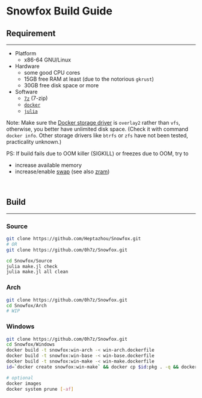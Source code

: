 #	Snowfox Build Guide

##	Requirement
*****
+	Platform
	-	x86-64 GNU/Linux
+	Hardware
	-	some good CPU cores
	-	15GB free RAM at least (due to the notorious `gkrust`)
	-	30GB free disk space or more
+	Software
	-	[`7z`][7z] (7-zip)
	-	[`docker`][dk]
	-	[`julia`][jl]

Note: Make sure the [Docker storage driver] is `overlay2` rather than `vfs`, otherwise, you better have unlimited disk space.
(Check it with command `docker info`. Other storage drivers like `btrfs` or `zfs` have not been tested, practicality unknown.)

PS: If build fails due to OOM killer (SIGKILL) or freezes due to OOM, try to
+	increase available memory
+	increase/enable [swap] (see also [zram])

<br />

##	Build
*****

###	Source
```sh
git clone https://github.com/Heptazhou/Snowfox.git
# OR
git clone https://github.com/0h7z/Snowfox.git

cd Snowfox/Source
julia make.jl check
julia make.jl all clean
```

###	Arch
```sh
git clone https://github.com/0h7z/Snowfox.git
cd Snowfox/Arch
# WIP
```

###	Windows
```sh
git clone https://github.com/0h7z/Snowfox.git
cd Snowfox/Windows
docker build -t snowfox:win-arch -< win-arch.dockerfile
docker build -t snowfox:win-base -< win-base.dockerfile
docker build -t snowfox:win-make -< win-make.dockerfile
id=`docker create snowfox:win-make` && docker cp $id:pkg . -q && docker rm $id && julia move.jl /

# optional
docker images
docker system prune [-af]
```

<br />

[Docker storage driver]: https://docs.docker.com/storage/storagedriver/select-storage-driver/

[swap]: https://wiki.archlinux.org/title/Swap
[zram]: https://wiki.archlinux.org/title/Zram

[7z]: https://aur.archlinux.org/packages/7-zip-full
[dk]: https://archlinux.org/packages/extra/x86_64/docker/
[jl]: https://archlinux.org/packages/extra/x86_64/julia/

